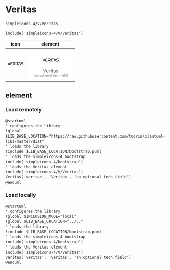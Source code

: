 # Veritas

```text
simpleicons-4/V/Veritas
```

```text
include('simpleicons-4/V/Veritas')
```

|icon|element|
|---|---|
|![](Veritas.png)|![](Veritas.element.png)|



## element
### Load remotely
```plantuml
@startuml
' configures the library
!global $LIB_BASE_LOCATION="https://raw.githubusercontent.com/tmorin/plantuml-libs/master/dist"
' loads the library
!include $LIB_BASE_LOCATION/bootstrap.puml
' loads the simpleicons-4 bootstrap
include('simpleicons-4/bootstrap')
' loads the Veritas element
include('simpleicons-4/V/Veritas')
Veritas('veritas', 'Veritas', 'an optional tech field')
@enduml
```
### Load locally
```plantuml
@startuml
' configures the library
!global $INCLUSION_MODE="local"
!global $LIB_BASE_LOCATION="../.."
' loads the library
!include $LIB_BASE_LOCATION/bootstrap.puml
' loads the simpleicons-4 bootstrap
include('simpleicons-4/bootstrap')
' loads the Veritas element
include('simpleicons-4/V/Veritas')
Veritas('veritas', 'Veritas', 'an optional tech field')
@enduml
```

